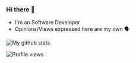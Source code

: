 ### Hi there 👋

- I'm an Software Developer
- Opinions/Views expressed here are my own 🗣️

![My github stats](https://github-readme-stats.vercel.app/api?username=Naresh617&show_icons=true)

![Profile views](https://komarev.com/ghpvc/?username=Naresh617)
